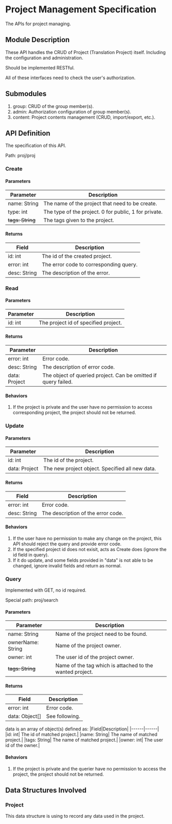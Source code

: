 # Project Management Specification
The APIs for project managing.

## Module Description
These API handles the CRUD of Project (Translation Project) itself. Including the configuration and administration.

Should be implemented RESTful.

All of these interfaces need to check the user's authorization.

## Submodules 
1. group: CRUD of the group member(s).
2. admin: Authorization configuration of group member(s).
3. content: Project contents management (CRUD, import/export, etc.).

## API Definition
The specification of this API.

Path: proj/proj

### Create

#### Parameters
|Parameter|Description|
|---------|-----------|
|name: String| The name of the project that need to be create.|
|type: int| The type of the project. 0 for public, 1 for private.|
|~~tags: String~~| The tags given to the project.|

#### Returns
|Field|Description|
|---------|-----------|
|id: int| The id of the created project.|
|error: int| The error code to corresponding query.|
|desc: String| The description of the error.|

### Read
#### Parameters
|Parameter|Description|
|-----|-------|
|id: int| The project id of specified project.|

#### Returns
|Parameter|Description|
|---------|-----------|
|error: int| Error code.|
|desc: String| The description of error code.|
|data: Project| The object of queried project. Can be omitted if query failed.|

#### Behaviors
1. If the project is private and the user have no permission to access corresponding project, the project should not be returned.

### Update
#### Parameters
|Parameter|Description|
|----|------|
|id: int| The id of the project.|
|data: Project| The new project object. Specified all new data.|
#### Returns
|Field|Description|
|----|------|
|error: int| Error code.|
|desc: String| The description of the error code.|

#### Behaviors
1. If the user have no permission to make any change on the project, this API should reject the query and provide error code.
2. If the specified project id does not exisit, acts as Create does (ignore the id field in query).
3. If it do update, and some fields provided in "data" is not able to be changed, ignore invalid fields and return as normal.

### Query
Implemented with GET, no id required.

Special path: proj/search

#### Parameters
|Parameter|Description|
|---------|-----------|
|name: String| Name of the project need to be found.|
|ownerName: String| Name of the project owner.|
|owner: int| The user id of the project owner.|
|~~tags: String~~| Name of the tag which is attached to the wanted project.|

#### Returns
|Field|Description|
|-----|------|
|error: int| Error code.|
|data: Object[]| See following.|

data is an array of object(s) defined as:
|Field|Description|
|------|------|
|id: int| The id of matched project.|
|name: String| The name of matched project.|
|tags: String| The name of matched project.|
|owner: int| The user id of the owner.|

#### Behaviors
1. If the project is private and the querier have no permission to access the project, the project should not be returned.

## Data Structures Involved
### Project
This data structure is using to record any data used in the project.
